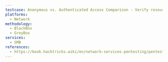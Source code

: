```yaml
---
testcase: Anonymous vs. Authenticated Access Comparison - Verify resource and enumeration differences when connecting anonymously versus with credentials
platforms: 
  - Network
methodology: 
  - BlackBox
  - GreyBox
services:
  - SMB
references:
  - https://book.hacktricks.wiki/en/network-services-pentesting/pentesting-smb/index.html
---
```

